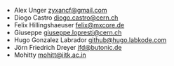 - Alex Unger <zyxancf@gmail.com>
- Diogo Castro <diogo.castro@cern.ch>
- Felix Hillingshaeuser <felix@mxcore.de>
- Giuseppe <giuseppe.lopresti@cern.ch>
- Hugo Gonzalez Labrador <github@hugo.labkode.com>
- Jörn Friedrich Dreyer <jfd@butonic.de>
- Mohitty <mohitt@iitk.ac.in>
